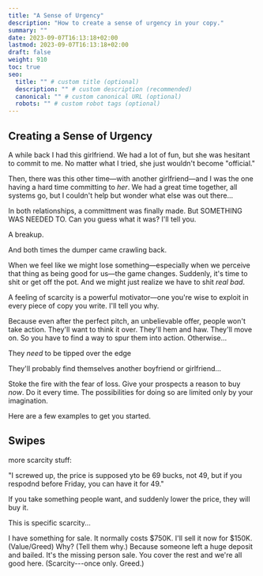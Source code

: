 ```yaml
---
title: "A Sense of Urgency"
description: "How to create a sense of urgency in your copy."
summary: ""
date: 2023-09-07T16:13:18+02:00
lastmod: 2023-09-07T16:13:18+02:00
draft: false
weight: 910
toc: true
seo:
  title: "" # custom title (optional)
  description: "" # custom description (recommended)
  canonical: "" # custom canonical URL (optional)
  robots: "" # custom robot tags (optional)
---
```

## Creating a Sense of Urgency
A while back I had this girlfriend. We had a lot of fun, but she was hesitant to commit to me. No matter what I tried, she just wouldn't become "official."

Then, there was this other time—with another girlfriend—and I was the one having a hard time committing to *her*. We had a great time together, all systems go, but I couldn't help but wonder what else was out there...

In both relationships, a committment was finally made. But SOMETHING WAS NEEDED TO. Can you guess what it was? I'll tell you.

A breakup.

And both times the dumper came crawling back.

When we feel like we might lose something—especially when we perceive that thing as being good for us—the game changes. Suddenly, it's time to shit or get off the pot. And we might just realize we have to shit *real bad*.

A feeling of scarcity is a powerful motivator—one you're wise to exploit in every piece of copy you write. I'll tell you why.

Because even after the perfect pitch, an unbelievable offer, people won't take action. They'll want to think it over. They'll hem and haw. They'll move on. So you have to find a way to spur them into action. Otherwise...

They *need* to be tipped over the edge

They'll probably find themselves another boyfriend or girlfriend...

Stoke the fire with the fear of loss. Give your prospects a reason to buy *now*. Do it every time. The possibilities for doing so are limited only by your imagination.

Here are a few examples to get you started.

## Swipes

more scarcity stuff:

"I screwed up, the price is supposed yto be 69 bucks, not 49, but if you respodnd before Friday, you can have it for 49."

If you take something people want, and suddenly lower the price, they will buy it.

This is specific scarcity...

I have something for sale. It normally costs $750K. I'll sell it now for $150K. (Value/Greed) Why? (Tell them why.) Because someone left a huge deposit and bailed. It's the missing person sale. You cover the rest and we're all good here. (Scarcity---once only. Greed.)
